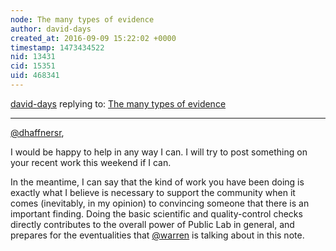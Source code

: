 ```yaml
---
node: The many types of evidence
author: david-days
created_at: 2016-09-09 15:22:02 +0000
timestamp: 1473434522
nid: 13431
cid: 15351
uid: 468341
---
```




[david-days](../profile/david-days) replying to: [The many types of evidence](../notes/warren/09-08-2016/the-many-types-of-evidence)

----
[@dhaffnersr](/profile/dhaffnersr),

I would be happy to help in any way I can.  I will try to post something on your recent work this weekend if I can.

In the meantime, I can say that the kind of work you have been doing is exactly what I believe is necessary to support the community when it comes (inevitably, in my opinion) to convincing someone that there is an important finding.  Doing the basic scientific and quality-control checks directly contributes to the overall power of Public Lab in general, and prepares for the eventualities that [@warren](/profile/warren) is talking about in this note.